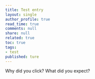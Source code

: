 ```yaml
---
title: Test entry
layout: single
author_profile: true
read_time: true
comments: null
share: null
related: true
toc: true
tags:
- test
published: ture
---
```


Why did you click? What did you expect?
